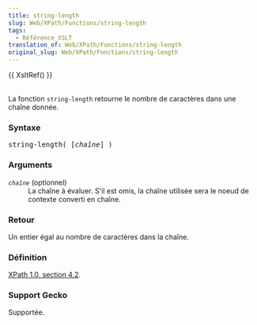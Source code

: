 ```yaml
---
title: string-length
slug: Web/XPath/Functions/string-length
tags:
  - Référence_XSLT
translation_of: Web/XPath/Functions/string-length
original_slug: Web/XPath/Fonctions/string-length
---
```

<p>
{{ XsltRef() }}
</p><p><br>
La fonction <code>string-length</code> retourne le nombre de caractères dans une chaîne donnée.
</p>
<h3 id="Syntaxe">Syntaxe </h3>
<pre class="eval">string-length( [<i>chaîne</i>] )
</pre>
<h3 id="Arguments"> Arguments </h3>
<dl><dt><code><i>chaîne</i></code> (optionnel)
</dt><dd>La chaîne à évaluer. S'il est omis, la chaîne utilisée sera le noeud de contexte converti en chaîne.
</dd></dl>
<h3 id="Retour"> Retour </h3>
<p>Un entier égal au nombre de caractères dans la chaîne.
</p>
<h3 id="D.C3.A9finition"> Définition </h3>
<p><a href="http://www.w3.org/TR/xpath#function-string-length">XPath 1.0, section 4.2</a>.
</p>
<h3 id="Support_Gecko"> Support Gecko </h3>
<p>Supportée.
</p>